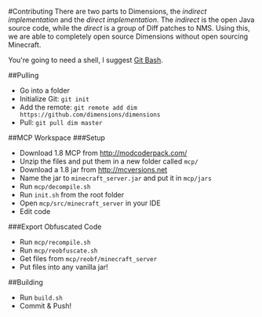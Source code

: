 #Contributing
There are two parts to Dimensions, the *indirect implementation* and the *direct implementation*. The *indirect* is the open Java source code, while the *direct* is a group of Diff patches to NMS. Using this, we are able to completely open source Dimensions without open sourcing Minecraft.

You're going to need a shell, I suggest [Git Bash](http://git-scm.com/downloads).

##Pulling
* Go into a folder
* Initialize Git: `git init`
* Add the remote: `git remote add dim https://github.com/dimensions/dimensions`
* Pull: `git pull dim master`


##MCP Workspace
###Setup
* Download 1.8 MCP from http://modcoderpack.com/
* Unzip the files and put them in a new folder called `mcp/`
* Download a 1.8 jar from http://mcversions.net
* Name the jar to `minecraft_server.jar` and put it in `mcp/jars`
* Run `mcp/decompile.sh`
* Run `init.sh` from the root folder
* Open `mcp/src/minecraft_server` in your IDE
* Edit code

###Export Obfuscated Code
* Run `mcp/recompile.sh`
* Run `mcp/reobfuscate.sh`
* Get files from `mcp/reobf/minecraft_server`
* Put files into any vanilla jar!

##Building
* Run `build.sh`
* Commit & Push!

